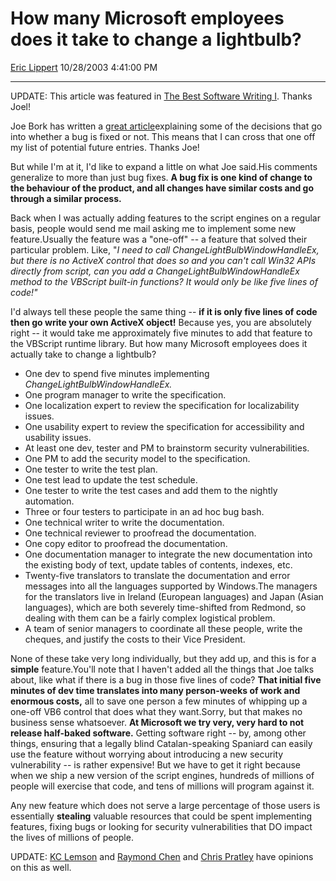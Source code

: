 # How many Microsoft employees does it take to change a lightbulb?

[Eric Lippert](https://social.msdn.microsoft.com/profile/Eric%20Lippert) 10/28/2003 4:41:00 PM

-----

UPDATE: This article was featured in [The Best Software Writing I](http://www.amazon.com/gp/product/1590595009/002-4836772-4674411?v=glance&n=283155). Thanks Joel\!

Joe Bork has written a [great article](http://headblender.com/joe/blog/archives/microsoft/001280.html)explaining some of the decisions that go into whether a bug is fixed or not. This means that I can cross that one off my list of potential future entries. Thanks Joe\!

But while I'm at it, I'd like to expand a little on what Joe said.His comments generalize to more than just bug fixes. **A bug fix is one kind of change to the behaviour of the product, and all changes have similar costs and go through a similar process.**

Back when I was actually adding features to the script engines on a regular basis, people would send me mail asking me to implement some new feature.Usually the feature was a "one-off" -- a feature that solved their particular problem. Like, "*I need to call ChangeLightBulbWindowHandleEx, but there is no ActiveX control that does so and you can't call Win32 APIs directly from script, can you add a ChangeLightBulbWindowHandleEx method to the VBScript built-in functions? It would only be like five lines of code\!"*

I'd always tell these people the same thing -- **if it is only five lines of code then go write your own ActiveX object\!** Because yes, you are absolutely right -- it would take me approximately five minutes to add that feature to the VBScript runtime library. But how many Microsoft employees does it actually take to change a lightbulb?

  - One dev to spend five minutes implementing *ChangeLightBulbWindowHandleEx.*
  - One program manager to write the specification.
  - One localization expert to review the specification for localizability issues.
  - One usability expert to review the specification for accessibility and usability issues.
  - At least one dev, tester and PM to brainstorm security vulnerabilities.
  - One PM to add the security model to the specification.
  - One tester to write the test plan.
  - One test lead to update the test schedule.
  - One tester to write the test cases and add them to the nightly automation.
  - Three or four testers to participate in an ad hoc bug bash.
  - One technical writer to write the documentation.
  - One technical reviewer to proofread the documentation.
  - One copy editor to proofread the documentation.
  - One documentation manager to integrate the new documentation into the existing body of text, update tables of contents, indexes, etc.
  - Twenty-five translators to translate the documentation and error messages into all the languages supported by Windows.The managers for the translators live in Ireland (European languages) and Japan (Asian languages), which are both severely time-shifted from Redmond, so dealing with them can be a fairly complex logistical problem.
  - A team of senior managers to coordinate all these people, write the cheques, and justify the costs to their Vice President.

None of these take very long individually, but they add up, and this is for a **simple** feature.You'll note that I haven't added all the things that Joe talks about, like what if there is a bug in those five lines of code? **That initial five minutes of dev time translates into many person-weeks of work and enormous costs,** all to save one person a few minutes of whipping up a one-off VB6 control that does what they want.Sorry, but that makes no business sense whatsoever. **At Microsoft we try very, very hard to not release half-baked software.** Getting software right -- by, among other things, ensuring that a legally blind Catalan-speaking Spaniard can easily use the feature without worrying about introducing a new security vulnerability -- is rather expensive\! But we have to get it right because when we ship a new version of the script engines, hundreds of millions of people will exercise that code, and tens of millions will program against it.

Any new feature which does not serve a large percentage of those users is essentially **stealing** valuable resources that could be spent implementing features, fixing bugs or looking for security vulnerabilities that DO impact the lives of millions of people.

UPDATE: [KC Lemson](http://blogs.technet.com/kclemson/archive/2004/05/10/129544.aspx) and [Raymond Chen](http://blogs.msdn.com/oldnewthing/archive/2004/05/13/131116.aspx) and [Chris Pratley](http://blogs.msdn.com/chris_pratley/archive/2004/01/31/65606.aspx) have opinions on this as well.

